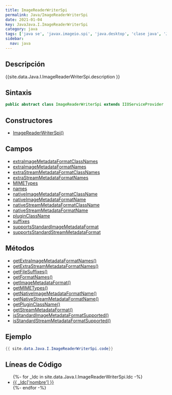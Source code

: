 ```yaml
---
title: ImageReaderWriterSpi
permalink: Java/ImageReaderWriterSpi
date: 2021-01-04
key: JavaJava.I.ImageReaderWriterSpi
category: java
tags: ['java se', 'javax.imageio.spi', 'java.desktop', 'clase java', 'Java 1.0']
sidebar: 
  nav: java
---
```


## Descripción
{{site.data.Java.I.ImageReaderWriterSpi.description }}

## Sintaxis
~~~java
public abstract class ImageReaderWriterSpi extends IIOServiceProvider
~~~

## Constructores
* [ImageReaderWriterSpi()](/Java/ImageReaderWriterSpi/ImageReaderWriterSpi/)

## Campos
* [extraImageMetadataFormatClassNames](/Java/ImageReaderWriterSpi/extraImageMetadataFormatClassNames)
* [extraImageMetadataFormatNames](/Java/ImageReaderWriterSpi/extraImageMetadataFormatNames)
* [extraStreamMetadataFormatClassNames](/Java/ImageReaderWriterSpi/extraStreamMetadataFormatClassNames)
* [extraStreamMetadataFormatNames](/Java/ImageReaderWriterSpi/extraStreamMetadataFormatNames)
* [MIMETypes](/Java/ImageReaderWriterSpi/MIMETypes)
* [names](/Java/ImageReaderWriterSpi/names)
* [nativeImageMetadataFormatClassName](/Java/ImageReaderWriterSpi/nativeImageMetadataFormatClassName)
* [nativeImageMetadataFormatName](/Java/ImageReaderWriterSpi/nativeImageMetadataFormatName)
* [nativeStreamMetadataFormatClassName](/Java/ImageReaderWriterSpi/nativeStreamMetadataFormatClassName)
* [nativeStreamMetadataFormatName](/Java/ImageReaderWriterSpi/nativeStreamMetadataFormatName)
* [pluginClassName](/Java/ImageReaderWriterSpi/pluginClassName)
* [suffixes](/Java/ImageReaderWriterSpi/suffixes)
* [supportsStandardImageMetadataFormat](/Java/ImageReaderWriterSpi/supportsStandardImageMetadataFormat)
* [supportsStandardStreamMetadataFormat](/Java/ImageReaderWriterSpi/supportsStandardStreamMetadataFormat)

## Métodos
* [getExtraImageMetadataFormatNames()](/Java/ImageReaderWriterSpi/getExtraImageMetadataFormatNames)
* [getExtraStreamMetadataFormatNames()](/Java/ImageReaderWriterSpi/getExtraStreamMetadataFormatNames)
* [getFileSuffixes()](/Java/ImageReaderWriterSpi/getFileSuffixes)
* [getFormatNames()](/Java/ImageReaderWriterSpi/getFormatNames)
* [getImageMetadataFormat()](/Java/ImageReaderWriterSpi/getImageMetadataFormat)
* [getMIMETypes()](/Java/ImageReaderWriterSpi/getMIMETypes)
* [getNativeImageMetadataFormatName()](/Java/ImageReaderWriterSpi/getNativeImageMetadataFormatName)
* [getNativeStreamMetadataFormatName()](/Java/ImageReaderWriterSpi/getNativeStreamMetadataFormatName)
* [getPluginClassName()](/Java/ImageReaderWriterSpi/getPluginClassName)
* [getStreamMetadataFormat()](/Java/ImageReaderWriterSpi/getStreamMetadataFormat)
* [isStandardImageMetadataFormatSupported()](/Java/ImageReaderWriterSpi/isStandardImageMetadataFormatSupported)
* [isStandardStreamMetadataFormatSupported()](/Java/ImageReaderWriterSpi/isStandardStreamMetadataFormatSupported)

## Ejemplo
~~~java
{{ site.data.Java.I.ImageReaderWriterSpi.code}}
~~~

## Líneas de Código
<ul>
{%- for _ldc in site.data.Java.I.ImageReaderWriterSpi.ldc -%}
   <li>
       <a href="{{_ldc['url'] }}">{{ _ldc['nombre'] }}</a>
   </li>
{%- endfor -%}
</ul>
